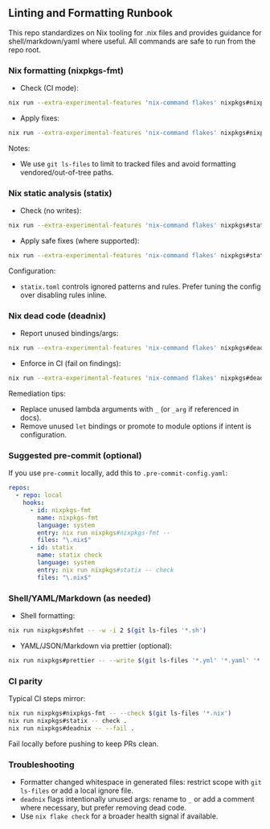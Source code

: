 ## Linting and Formatting Runbook

This repo standardizes on Nix tooling for .nix files and provides guidance for shell/markdown/yaml where useful. All commands are safe to run from the repo root.

### Nix formatting (nixpkgs-fmt)

- Check (CI mode):
```bash
nix run --extra-experimental-features 'nix-command flakes' nixpkgs#nixpkgs-fmt -- --check $(git ls-files '*.nix')
```
- Apply fixes:
```bash
nix run --extra-experimental-features 'nix-command flakes' nixpkgs#nixpkgs-fmt -- $(git ls-files '*.nix')
```

Notes:
- We use `git ls-files` to limit to tracked files and avoid formatting vendored/out-of-tree paths.

### Nix static analysis (statix)

- Check (no writes):
```bash
nix run --extra-experimental-features 'nix-command flakes' nixpkgs#statix -- check .
```
- Apply safe fixes (where supported):
```bash
nix run --extra-experimental-features 'nix-command flakes' nixpkgs#statix -- fix .
```

Configuration:
- `statix.toml` controls ignored patterns and rules. Prefer tuning the config over disabling rules inline.

### Nix dead code (deadnix)

- Report unused bindings/args:
```bash
nix run --extra-experimental-features 'nix-command flakes' nixpkgs#deadnix -- .
```
- Enforce in CI (fail on findings):
```bash
nix run --extra-experimental-features 'nix-command flakes' nixpkgs#deadnix -- --fail .
```

Remediation tips:
- Replace unused lambda arguments with `_` (or `_arg` if referenced in docs).
- Remove unused `let` bindings or promote to module options if intent is configuration.

### Suggested pre-commit (optional)

If you use `pre-commit` locally, add this to `.pre-commit-config.yaml`:
```yaml
repos:
  - repo: local
    hooks:
      - id: nixpkgs-fmt
        name: nixpkgs-fmt
        language: system
        entry: nix run nixpkgs#nixpkgs-fmt --
        files: "\.nix$"
      - id: statix
        name: statix check
        language: system
        entry: nix run nixpkgs#statix -- check
        files: "\.nix$"
```

### Shell/YAML/Markdown (as needed)

- Shell formatting:
```bash
nix run nixpkgs#shfmt -- -w -i 2 $(git ls-files '*.sh')
```
- YAML/JSON/Markdown via prettier (optional):
```bash
nix run nixpkgs#prettier -- --write $(git ls-files '*.yml' '*.yaml' '*.json' '*.md')
```

### CI parity

Typical CI steps mirror:
```bash
nix run nixpkgs#nixpkgs-fmt -- --check $(git ls-files '*.nix')
nix run nixpkgs#statix -- check .
nix run nixpkgs#deadnix -- --fail .
```
Fail locally before pushing to keep PRs clean.

### Troubleshooting

- Formatter changed whitespace in generated files: restrict scope with `git ls-files` or add a local ignore file.
- `deadnix` flags intentionally unused args: rename to `_` or add a comment where necessary, but prefer removing dead code.
- Use `nix flake check` for a broader health signal if available.


